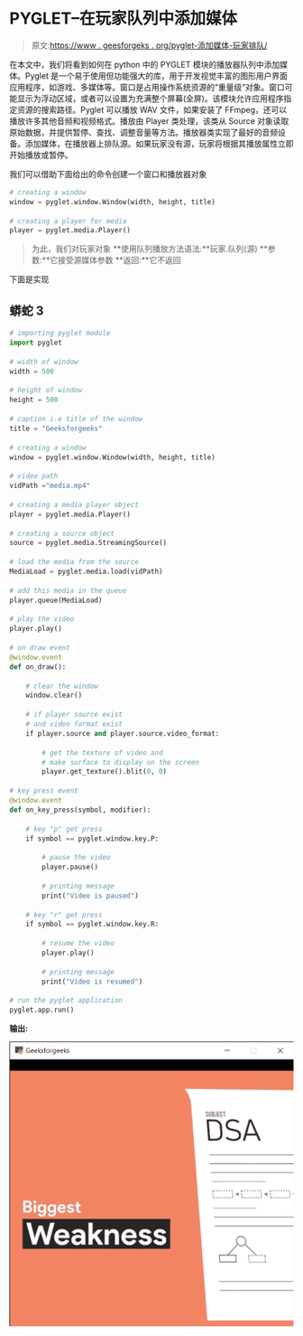 # PYGLET–在玩家队列中添加媒体

> 原文:[https://www . geesforgeks . org/pyglet-添加媒体-玩家排队/](https://www.geeksforgeeks.org/pyglet-adding-media-in-queue-of-player/)

在本文中，我们将看到如何在 python 中的 PYGLET 模块的播放器队列中添加媒体。Pyglet 是一个易于使用但功能强大的库，用于开发视觉丰富的图形用户界面应用程序，如游戏、多媒体等。窗口是占用操作系统资源的“重量级”对象。窗口可能显示为浮动区域，或者可以设置为充满整个屏幕(全屏)。该模块允许应用程序指定资源的搜索路径。Pyglet 可以播放 WAV 文件，如果安装了 FFmpeg，还可以播放许多其他音频和视频格式。播放由 Player 类处理，该类从 Source 对象读取原始数据，并提供暂停、查找、调整音量等方法。播放器类实现了最好的音频设备。添加媒体，在播放器上排队源。如果玩家没有源，玩家将根据其播放属性立即开始播放或暂停。

我们可以借助下面给出的命令创建一个窗口和播放器对象

```py
# creating a window
window = pyglet.window.Window(width, height, title)

# creating a player for media
player = pyglet.media.Player() 
```

> 为此，我们对玩家对象
> **使用队列播放方法语法:**玩家.队列(源)
> **参数:**它接受源媒体参数
> **返回:**它不返回

下面是实现

## 蟒蛇 3

```py
# importing pyglet module
import pyglet

# width of window
width = 500

# height of window
height = 500

# caption i.e title of the window
title = "Geeksforgeeks"

# creating a window
window = pyglet.window.Window(width, height, title)

# video path
vidPath ="media.mp4"

# creating a media player object
player = pyglet.media.Player()

# creating a source object
source = pyglet.media.StreamingSource()

# load the media from the source
MediaLoad = pyglet.media.load(vidPath)

# add this media in the queue
player.queue(MediaLoad)

# play the video
player.play()

# on draw event
@window.event
def on_draw():

    # clear the window
    window.clear()

    # if player source exist
    # and video format exist
    if player.source and player.source.video_format:

        # get the texture of video and
        # make surface to display on the screen
        player.get_texture().blit(0, 0)

# key press event    
@window.event
def on_key_press(symbol, modifier):

    # key "p" get press
    if symbol == pyglet.window.key.P:

        # pause the video
        player.pause()

        # printing message
        print("Video is paused")

    # key "r" get press
    if symbol == pyglet.window.key.R:

        # resume the video
        player.play()

        # printing message
        print("Video is resumed")

# run the pyglet application
pyglet.app.run()
```

**输出:**

![](img/2cdc5fb29fabd941eec4146b2142595f.png)